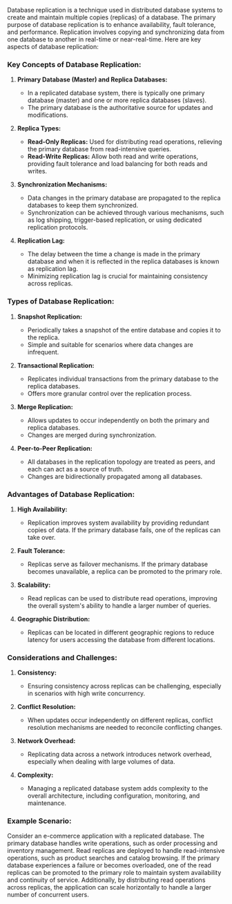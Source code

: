Database replication is a technique used in distributed database systems to create and maintain multiple copies (replicas) of a database. The primary purpose of database replication is to enhance availability, fault tolerance, and performance. Replication involves copying and synchronizing data from one database to another in real-time or near-real-time. Here are key aspects of database replication:

### Key Concepts of Database Replication:

1. **Primary Database (Master) and Replica Databases:**
   - In a replicated database system, there is typically one primary database (master) and one or more replica databases (slaves).
   - The primary database is the authoritative source for updates and modifications.

2. **Replica Types:**
   - **Read-Only Replicas:** Used for distributing read operations, relieving the primary database from read-intensive queries.
   - **Read-Write Replicas:** Allow both read and write operations, providing fault tolerance and load balancing for both reads and writes.

3. **Synchronization Mechanisms:**
   - Data changes in the primary database are propagated to the replica databases to keep them synchronized.
   - Synchronization can be achieved through various mechanisms, such as log shipping, trigger-based replication, or using dedicated replication protocols.

4. **Replication Lag:**
   - The delay between the time a change is made in the primary database and when it is reflected in the replica databases is known as replication lag.
   - Minimizing replication lag is crucial for maintaining consistency across replicas.

### Types of Database Replication:

1. **Snapshot Replication:**
   - Periodically takes a snapshot of the entire database and copies it to the replica.
   - Simple and suitable for scenarios where data changes are infrequent.

2. **Transactional Replication:**
   - Replicates individual transactions from the primary database to the replica databases.
   - Offers more granular control over the replication process.

3. **Merge Replication:**
   - Allows updates to occur independently on both the primary and replica databases.
   - Changes are merged during synchronization.

4. **Peer-to-Peer Replication:**
   - All databases in the replication topology are treated as peers, and each can act as a source of truth.
   - Changes are bidirectionally propagated among all databases.

### Advantages of Database Replication:

1. **High Availability:**
   - Replication improves system availability by providing redundant copies of data. If the primary database fails, one of the replicas can take over.

2. **Fault Tolerance:**
   - Replicas serve as failover mechanisms. If the primary database becomes unavailable, a replica can be promoted to the primary role.

3. **Scalability:**
   - Read replicas can be used to distribute read operations, improving the overall system's ability to handle a larger number of queries.

4. **Geographic Distribution:**
   - Replicas can be located in different geographic regions to reduce latency for users accessing the database from different locations.

### Considerations and Challenges:

1. **Consistency:**
   - Ensuring consistency across replicas can be challenging, especially in scenarios with high write concurrency.

2. **Conflict Resolution:**
   - When updates occur independently on different replicas, conflict resolution mechanisms are needed to reconcile conflicting changes.

3. **Network Overhead:**
   - Replicating data across a network introduces network overhead, especially when dealing with large volumes of data.

4. **Complexity:**
   - Managing a replicated database system adds complexity to the overall architecture, including configuration, monitoring, and maintenance.

### Example Scenario:

Consider an e-commerce application with a replicated database. The primary database handles write operations, such as order processing and inventory management. Read replicas are deployed to handle read-intensive operations, such as product searches and catalog browsing. If the primary database experiences a failure or becomes overloaded, one of the read replicas can be promoted to the primary role to maintain system availability and continuity of service. Additionally, by distributing read operations across replicas, the application can scale horizontally to handle a larger number of concurrent users.
